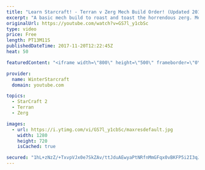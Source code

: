 ```yaml
---
title: "Learn Starcraft! - Terran v Zerg Mech Build Order! (Updated 2018)"
excerpt: "A basic mech build to roast and toast the horrendous zerg. Meant for lower level players looking for some direction! -- Watch live at https://www.twitch.tv/wintergaming"
originalUrl: https://youtube.com/watch?v=GS7l_y1cbSc
type: video
price: Free
length: PT13M11S
publishedDateTime: 2017-11-20T12:22:45Z
heat: 50

featuredContent: "<iframe width=\"800\" height=\"500\" frameborder=\"0\" src=\"https://www.youtube.com/embed/GS7l_y1cbSc\" allow=\"accelerometer; autoplay; encrypted-media; gyroscope; picture-in-picture\" allowfullscreen></iframe>"

provider:
  name: WinterStarcraft
  domain: youtube.com

topics:
  - StarCraft 2
  - Terran
  - Zerg

images:
  - url: https://i.ytimg.com/vi/GS7l_y1cbSc/maxresdefault.jpg
    width: 1280
    height: 720
    isCached: true

secured: "1hL+zNzZ/+TxvpVJx0e7SkZAv/ttJduAEwyaPtNRfnMmGFqx0vBKFP5i2I3qJw9TsG123Mawj3U5MXnqcP0m0m01a7YjP5atwPXXV1n5dV3nJA5uRAF8FYXHD6hF1b87CZTjECEBXZCa/nP29GBAXdbkMHAt5MIGHRTtKYJfzT84p7dN9cFiFo0N5/OoNtjUxQQ1wpmI8tcstMNcxNNQsfcaTGt1et8AHFcnfHUCBw9RfTrrdcxzSLR+GG9AOl44LP6CX2My7NcWna1iDRbOcLs8zA/rzhu9oxkWDUQq4mqfAWfW7A0K8n1aX8ZlPXtH0u6OsH1M61QqfnuKq9QKqb1BctBL50fEW4WsVPQXnGfhc7tS5RSnZSemERoymmRggDJJWsGceDxRzdc2tzMrtJvLSimdqs5N1d38OQuU6rM=;JSI3+YO5ThHcInfPvdCGrA=="
---
```


